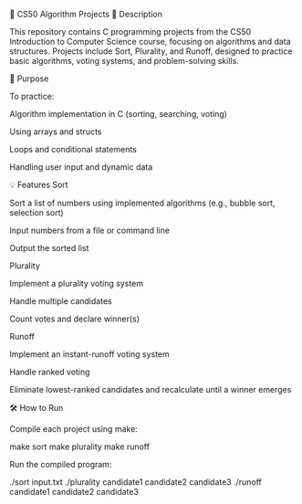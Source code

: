 📘 CS50 Algorithm Projects
📝 Description

This repository contains C programming projects from the CS50 Introduction to Computer Science course, focusing on algorithms and data structures.
Projects include Sort, Plurality, and Runoff, designed to practice basic algorithms, voting systems, and problem-solving skills.

🎯 Purpose

To practice:

Algorithm implementation in C (sorting, searching, voting)

Using arrays and structs

Loops and conditional statements

Handling user input and dynamic data

💡 Features
Sort

Sort a list of numbers using implemented algorithms (e.g., bubble sort, selection sort)

Input numbers from a file or command line

Output the sorted list

Plurality

Implement a plurality voting system

Handle multiple candidates

Count votes and declare winner(s)

Runoff

Implement an instant-runoff voting system

Handle ranked voting

Eliminate lowest-ranked candidates and recalculate until a winner emerges

🛠️ How to Run

Compile each project using make:

make sort
make plurality
make runoff


Run the compiled program:

./sort input.txt
./plurality candidate1 candidate2 candidate3
./runoff candidate1 candidate2 candidate3

